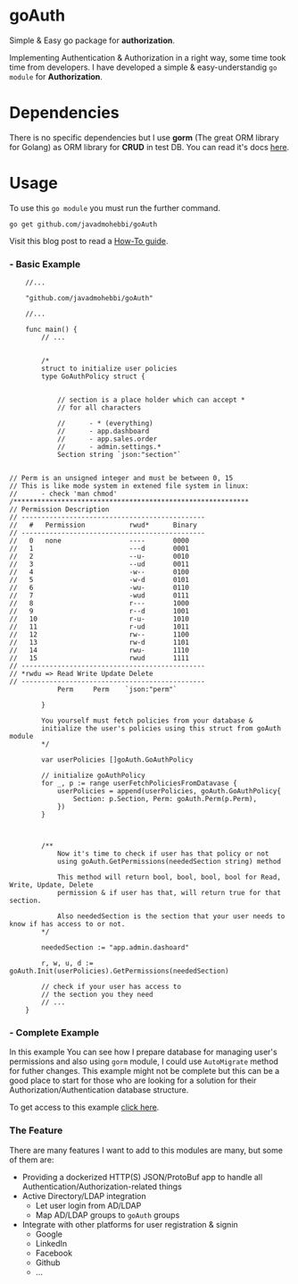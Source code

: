 # goAuth
Simple &amp; Easy go package for **authorization**.

Implementing Authentication & Authorization in a right way, some time took time from developers. I have developed a simple & easy-understandig `go module` for **Authorization**.


# Dependencies
There is no specific dependencies but I use  **gorm** (The great ORM library for Golang) as ORM library for **CRUD** in test DB. You can read it's docs [here]([here](https://gorm.io/index.html)).



# Usage
To use this `go module` you must run the further command.

```
go get github.com/javadmohebbi/goAuth
```

Visit this blog post to read a [How-To guide](https://blog.openintelligence24.com/opensource/golang/authentication-authorization-for-golang-applications-using-goauth/).


### - Basic Example
```
    //...

    "github.com/javadmohebbi/goAuth"

    //...

    func main() {
        // ...


        /*
        struct to initialize user policies
        type GoAuthPolicy struct {


            // section is a place holder which can accept *
            // for all characters

            //      - * (everything)
            //      - app.dashboard
            //      - app.sales.order
            //      - admin.settings.*
            Section string `json:"section"`


// Perm is an unsigned integer and must be between 0, 15
// This is like mode system in extened file system in linux:
//      - check 'man chmod'
/***********************************************************
// Permission Description
// ----------------------------------------------
//   #   Permission           rwud*      Binary
// ----------------------------------------------
//   0   none                 ----       0000
//   1                        ---d       0001
//   2                        --u-       0010
//   3                        --ud       0011
//   4                        -w--       0100
//   5                        -w-d       0101
//   6                        -wu-       0110
//   7                        -wud       0111
//   8                        r---       1000
//   9                        r--d       1001
//   10                       r-u-       1010
//   11                       r-ud       1011
//   12                       rw--       1100
//   13                       rw-d       1101
//   14                       rwu-       1110
//   15                       rwud       1111
// ----------------------------------------------
// *rwdu => Read Write Update Delete
// ----------------------------------------------
            Perm     Perm    `json:"perm"`

        }

        You yourself must fetch policies from your database &
        initialize the user's policies using this struct from goAuth module
        */

        var userPolicies []goAuth.GoAuthPolicy

        // initialize goAuthPolicy
        for _, p := range userFetchPoliciesFromDatavase {
            userPolicies = append(userPolicies, goAuth.GoAuthPolicy{
                Section: p.Section, Perm: goAuth.Perm(p.Perm),
            })
        }



        /**
            Now it's time to check if user has that policy or not
            using goAuth.GetPermissions(neededSection string) method

            This method will return bool, bool, bool, bool for Read, Write, Update, Delete
            permission & if user has that, will return true for that section.

            Also neededSection is the section that your user needs to know if has access to or not.
        */

        neededSection := "app.admin.dashoard"

        r, w, u, d := goAuth.Init(userPolicies).GetPermissions(neededSection)

        // check if your user has access to
        // the section you they need
        // ...
    }

```



### - Complete Example
In this example You can see how I prepare database for managing user's permissions and also using `gorm` module, I could use `AutoMigrate` method for futher changes.
This example might not be complete but this can be a good place to start for those who are looking for a solution for their Authorization/Authentication database structure.


To get access to this example [click here](https://github.com/javadmohebbi/goAuth/blob/main/example/goAuth/main.go).





### The Feature
There are many features I want to add to this modules are many, but some of them are:
- Providing a dockerized HTTP(S) JSON/ProtoBuf app to handle all Authentication/Authorization-related things
- Active Directory/LDAP integration
  - Let user login from AD/LDAP
  - Map AD/LDAP groups to `goAuth` groups
- Integrate with other platforms for user registration & signin
  - Google
  - LinkedIn
  - Facebook
  - Github
  - ...


